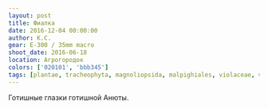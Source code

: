 ```yaml
---
layout: post
title: Фиалка
date: 2016-12-04 00:00:00
author: К.С.
gear: E-300 / 35mm macro
shoot_date: 2016-06-18
location: Агрогородок
colors: ['020101', 'bbb345']
tags: [plantae, tracheophyta, magnoliopsida, malpighiales, violaceae, viola, viola wittrockiana]
---
```


Готишные глазки готишной Анюты.
